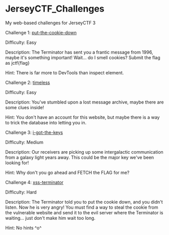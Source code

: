 # JerseyCTF_Challenges
My web-based challenges for JerseyCTF 3

Challenge 1: [put-the-cookie-down](./put-the-cookie-down/)

Difficulty: Easy

Description: The Terminator has sent you a frantic message from 1996, maybe it's something important! Wait... do I smell cookies? Submit the flag as jctf{flag}

Hint: There is far more to DevTools than inspect element.

Challenge 2: [timeless](./timeless/)

Difficulty: Easy

Description: You've stumbled upon a lost message archive, maybe there are some clues inside!

Hint: You don't have an account for this website, but maybe there is a way to trick the database into letting you in.

Challenge 3: [i-got-the-keys](./i-got-the-keys/)

Difficulty: Medium

Description: Our receivers are picking up some intergalactic communication from a galaxy light years away. This could be the major key we've been looking for!

Hint: Why don't you go ahead and FETCH the FLAG for me?

Challenge 4: [xss-terminator](./xss-terminator/)

Difficulty: Hard

Description: The Terminator told you to put the cookie down, and you didn't listen. Now he is very angry! You must find a way to steal the cookie from the vulnerable website and send it to the evil server where the Terminator is waiting... just don't make him wait too long.

Hint: No hints ^o^
